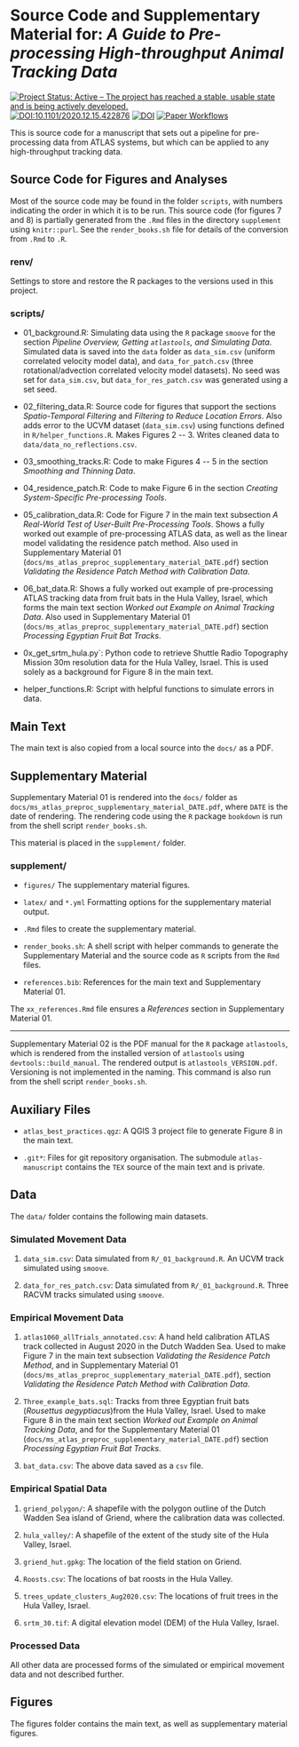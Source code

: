 # Source Code and Supplementary Material for: _A Guide to Pre-processing High-throughput Animal Tracking Data_

[![Project Status: Active – The project has reached a stable, usable state and is being actively developed.](https://www.repostatus.org/badges/latest/active.svg)](https://www.repostatus.org/#active)
[![DOI:10.1101/2020.12.15.422876](https://img.shields.io/badge/bioRxiv-doi.org/10.1101/2020.12.15.422876-<COLOR>?style=flat-square)](https://www.biorxiv.org/content/10.1101/2020.12.15.422876v3)
[![DOI](https://zenodo.org/badge/DOI/10.5281/zenodo.4287462.svg)](https://doi.org/10.5281/zenodo.4287462)
[![Paper Workflows](https://github.com/pratikunterwegs/atlastools/workflows/R-CMD-check/badge.svg)](https://github.com/pratikunterwegs/atlas-best-practices/actions)


This is source code for a manuscript that sets out a pipeline for pre-processing data from ATLAS systems, but which can be applied to any high-throughput tracking data.

## Source Code for Figures and Analyses

Most of the source code may be found in the folder `scripts`, with numbers indicating the order in which it is to be run.
This source code (for figures 7 and 8) is partially generated from the `.Rmd` files in the directory `supplement` using `knitr::purl`.
See the `render_books.sh` file for details of the conversion from `.Rmd` to `.R`.

### renv/

Settings to store and restore the R packages to the versions used in this project.

### scripts/

- 01_background.R: Simulating data using the `R` package `smoove` for the section _Pipeline Overview, Getting `atlastools`, and Simulating Data_.
Simulated data is saved into the `data` folder as `data_sim.csv` (uniform correlated velocity model data), and `data_for_patch.csv` (three rotational/advection correlated velocity model datasets). 
No seed was set for `data_sim.csv`, but `data_for_res_patch.csv` was generated using a set seed.

- 02_filtering_data.R: Source code for figures that support the sections _Spatio-Temporal Filtering_ and _Filtering to Reduce Location Errors_.
Also adds error to the UCVM dataset (`data_sim.csv`) using functions defined in `R/helper_functions.R`.
Makes Figures 2 -- 3.
Writes cleaned data to `data/data_no_reflections.csv`.

- 03_smoothing_tracks.R: Code to make Figures 4 -- 5 in the section _Smoothing and Thinning Data_.

- 04_residence_patch.R: Code to make Figure 6 in the section _Creating System-Specific Pre-processing Tools_.

- 05_calibration_data.R: Code for Figure 7 in the main text subsection _A Real-World Test of User-Built Pre-Processing Tools_. 
Shows a fully worked out example of pre-processing ATLAS data, as well as the linear model validating the residence patch method.
Also used in Supplementary Material 01 (`docs/ms_atlas_preproc_supplementary_material_DATE.pdf`) section _Validating the Residence Patch Method with Calibration Data_.

- 06_bat_data.R: Shows a fully worked out example of pre-processing ATLAS tracking data from fruit bats in the Hula Valley, Israel, which forms the main text section _Worked out Example on Animal Tracking Data_.
Also used in Supplementary Material 01 (`docs/ms_atlas_preproc_supplementary_material_DATE.pdf`) section _Processing Egyptian Fruit Bat Tracks_.

- 0x_get_srtm_hula.py`: Python code to retrieve Shuttle Radio Topography Mission 30m resolution data for the Hula Valley, Israel.
This is used solely as a background for Figure 8 in the main text.

- helper_functions.R: Script with helpful functions to simulate errors in data.

## Main Text

The main text is also copied from a local source into the `docs/` as a PDF.

## Supplementary Material

Supplementary Material 01 is rendered into the `docs/` folder as `docs/ms_atlas_preproc_supplementary_material_DATE.pdf`, where `DATE` is the date of rendering.
The rendering code using the `R` package `bookdown` is run from the shell script `render_books.sh`.

This material is placed in the `supplement/` folder.

### supplement/

- `figures/` The supplementary material figures.

- `latex/` and `*.yml` Formatting options for the supplementary material output.

- `.Rmd` files to create the supplementary material.

- `render_books.sh`: A shell script with helper commands to generate the Supplementary Material and the source code as `R` scripts from the `Rmd` files.

- `references.bib`: References for the main text and Supplementary Material 01.

The `xx_references.Rmd` file ensures a _References_ section in Supplementary Material 01.

---

Supplementary Material 02 is the PDF manual for the `R` package `atlastools`, which is rendered from the installed version of `atlastools` using `devtools::build_manual`.
The rendered output is `atlastools_VERSION.pdf`.
Versioning is not implemented in the naming.
This command is also run from the shell script `render_books.sh`.

## Auxiliary Files

- `atlas_best_practices.qgz`: A QGIS 3 project file to generate Figure 8 in the main text.

- `.git*`: Files for git repository organisation. The submodule `atlas-manuscript` contains the `TEX` source of the main text and is private.

## Data 

The `data/` folder contains the following main datasets.

### Simulated Movement Data

1. `data_sim.csv`: Data simulated from `R/_01_background.R`. An UCVM track simulated using `smoove`.

2. `data_for_res_patch.csv`: Data simulated from `R/_01_background.R`. Three RACVM tracks simulated using `smoove`.

### Empirical Movement Data

1. `atlas1060_allTrials_annotated.csv`: A hand held calibration ATLAS track collected in August 2020 in the Dutch Wadden Sea.
Used to make Figure 7 in the main text subsection _Validating the Residence Patch Method_, and in Supplementary Material 01 (`docs/ms_atlas_preproc_supplementary_material_DATE.pdf`), section _Validating the Residence Patch Method with Calibration Data_.

2. `Three_example_bats.sql`: Tracks from three Egyptian fruit bats (_Rousettus aegyptiacus_)from the Hula Valley, Israel.
Used to make Figure 8 in the main text section _Worked out Example on Animal Tracking Data_, and for the Supplementary Material 01 (`docs/ms_atlas_preproc_supplementary_material_DATE.pdf`) section _Processing Egyptian Fruit Bat Tracks_.

3. `bat_data.csv`: The above data saved as a `csv` file.

### Empirical Spatial Data

1. `griend_polygon/`: A shapefile with the polygon outline of the Dutch Wadden Sea island of Griend, where the calibration data was collected.

2. `hula_valley/`: A shapefile of the extent of the study site of the Hula Valley, Israel.

3. `griend_hut.gpkg`: The location of the field station on Griend.

4. `Roosts.csv`: The locations of bat roosts in the Hula Valley.

5. `trees_update_clusters_Aug2020.csv`: The locations of fruit trees in the Hula Valley, Israel.

6. `srtm_30.tif`: A digital elevation model (DEM) of the Hula Valley, Israel.

### Processed Data

All other data are processed forms of the simulated or empirical movement data and not described further.

## Figures

The figures folder contains the main text, as well as supplementary material figures.

